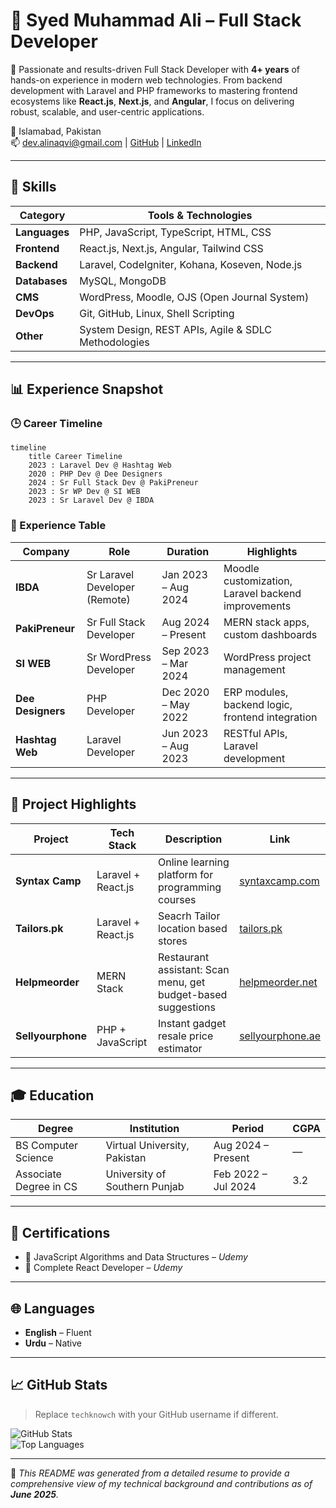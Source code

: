 
# 👋 Syed Muhammad Ali – Full Stack Developer

🚀 Passionate and results-driven Full Stack Developer with **4+ years** of hands-on experience in modern web technologies. From backend development with Laravel and PHP frameworks to mastering frontend ecosystems like **React.js**, **Next.js**, and **Angular**, I focus on delivering robust, scalable, and user-centric applications.

📍 Islamabad, Pakistan  
📫 [dev.alinaqvi@gmail.com](mailto:dev.alinaqvi@gmail.com) | [GitHub](https://github.com/techknowch) | [LinkedIn](https://www.linkedin.com/in/syed-muhammad-ali-380809231/)

---

## 🧠 Skills

| Category              | Tools & Technologies                                       |
|-----------------------|------------------------------------------------------------|
| **Languages**         | PHP, JavaScript, TypeScript, HTML, CSS                     |
| **Frontend**          | React.js, Next.js, Angular, Tailwind CSS                   |
| **Backend**           | Laravel, CodeIgniter, Kohana, Koseven, Node.js             |
| **Databases**         | MySQL, MongoDB                                             |
| **CMS**               | WordPress, Moodle, OJS (Open Journal System)              |
| **DevOps**            | Git, GitHub, Linux, Shell Scripting                        |
| **Other**             | System Design, REST APIs, Agile & SDLC Methodologies       |

---

## 📊 Experience Snapshot

### 🕒 Career Timeline

```mermaid
timeline
    title Career Timeline
    2023 : Laravel Dev @ Hashtag Web
    2020 : PHP Dev @ Dee Designers
    2024 : Sr Full Stack Dev @ PakiPreneur
    2023 : Sr WP Dev @ SI WEB
    2023 : Sr Laravel Dev @ IBDA
```

### 💼 Experience Table

| Company           | Role                          | Duration            | Highlights                                         |
|-------------------|-------------------------------|---------------------|----------------------------------------------------|
| **IBDA**          | Sr Laravel Developer (Remote) | Jan 2023 – Aug 2024 | Moodle customization, Laravel backend improvements |
| **PakiPreneur**   | Sr Full Stack Developer       | Aug 2024 – Present  | MERN stack apps, custom dashboards                 |
| **SI WEB**        | Sr WordPress Developer        | Sep 2023 – Mar 2024 | WordPress project management                       |
| **Dee Designers** | PHP Developer                 | Dec 2020 – May 2022 | ERP modules, backend logic, frontend integration   |
| **Hashtag Web**   | Laravel Developer             | Jun 2023 – Aug 2023 | RESTful APIs, Laravel development                  |

---

## 🧩 Project Highlights

| Project           | Tech Stack         | Description                                                   | Link                                              |
|-------------------|--------------------|---------------------------------------------------------------|---------------------------------------------------|
| **Syntax Camp**   | Laravel + React.js | Online learning platform for programming courses              | [syntaxcamp.com](https://syntaxcamp.com)          |
| **Tailors.pk**    | Laravel + React.js | Seacrh Tailor location based stores                           | [tailors.pk](https://tailors.pk)                  |
| **Helpmeorder**   | MERN Stack         | Restaurant assistant: Scan menu, get budget-based suggestions | [helpmeorder.net](https://helpmeorder.net)        |
| **Sellyourphone** | PHP + JavaScript   | Instant gadget resale price estimator                         | [sellyourphone.ae](https://www.sellyourphone.ae/) |

---

## 🎓 Education

| Degree                       | Institution                       | Period               | CGPA  |
|------------------------------|-----------------------------------|----------------------|-------|
| BS Computer Science          | Virtual University, Pakistan      | Aug 2024 – Present   | —     |
| Associate Degree in CS       | University of Southern Punjab     | Feb 2022 – Jul 2024  | 3.2   |

---

## 📜 Certifications

- 🏅 JavaScript Algorithms and Data Structures – *Udemy*
- 🏅 Complete React Developer – *Udemy*

---

## 🌐 Languages

- **English** – Fluent  
- **Urdu** – Native

---

## 📈 GitHub Stats

> Replace `techknowch` with your GitHub username if different.

![GitHub Stats](https://github-readme-stats.vercel.app/api?username=techknowch&show_icons=true&theme=radical)  
![Top Languages](https://github-readme-stats.vercel.app/api/top-langs/?username=techknowch&layout=compact&theme=radical)

---

📌 _This README was generated from a detailed resume to provide a comprehensive view of my technical background and contributions as of **June 2025**._
